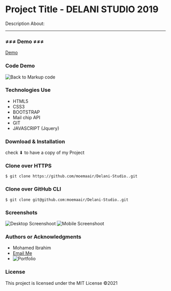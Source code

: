 
Project Title - DELANI STUDIO 2019
=======================================

Description About:

* * *






### ≠≠≠ Demo ≠≠≠ 

[Demo](https://moemaair.github.io/Delani-Studio./) 

### Code Demo
![Back to Markup code](https://github.com/moemaair/Delani-Studio.)

### Technologies Use
 
 * HTML5
 * CSS3
 * BOOTSTRAP
 * Mail chip API
 * GIT
 * JAVASCRIPT (Jquery)

### Download & Installation
check ⬇ to have a copy of my Project

### Clone over HTTPS

```shell 
$ git clone https://github.com/moemaair/Delani-Studio..git

```
### Clone over GitHub CLI

```shell 
$ git clone git@github.com:moemaair/Delani-Studio..git

```
### Screenshots

![Desktop Screenshoot]()
![Mobile Screenshoot]()
### Authors or Acknowledgments

*   Mohamed Ibrahim
* [Email Me](mailto:rageali12@gmail.com?subject=[GitHub]%20Source%20Han%20Sans)
* ![Portfolio](https://moemaair.github.io/Portfolio-Landing-pg/)

### License

This project is licensed under the MIT License ©2021